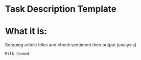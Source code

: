 # Task Description Template

# What it is:

Scraping article titles and check sentiment then output (analysis)

`Milk themed`
